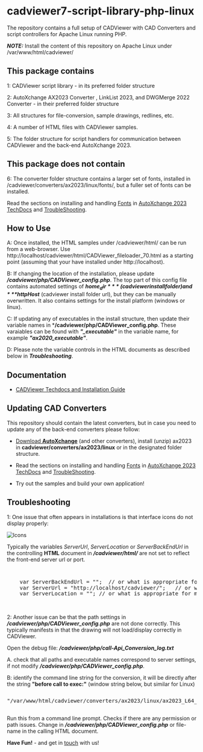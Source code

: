# cadviewer7-script-library-php-linux

The repository contains a full setup of CADViewer with CAD Converters and script controllers for Apache Linux running PHP.

***NOTE:*** Install the content of this repository on Apache Linux under /var/www/html/cadviewer/



## This package contains

1: CADViewer script library  - in its preferred folder structure

2: AutoXchange AX2023 Converter , LinkList 2023, and DWGMerge 2022 Converter - in their preferred folder structure

3: All structures for file-conversion, sample drawings, redlines, etc. 

4: A number of HTML files with CADViewer samples.

5: The folder structure for script handlers for communication between CADViewer and the back-end AutoXchange 2023.


## This package does not contain

6: The converter folder structure contains a larger set of fonts, installed in /cadviewer/converters/ax2023/linux/fonts/, but a fuller set of fonts can be installed. 

Read the sections on installing and handling [Fonts](https://tailormade.com/ax2020techdocs/installation/fonts/) in [AutoXchange 2023 TechDocs](https://tailormade.com/ax2020techdocs/) and [TroubleShooting](https://tailormade.com/ax2020techdocs/troubleshooting/).



## How to Use

A: Once installed, the HTML samples under /cadviewer/html/ can be run from a web-browser. Use http://localhost/cadviewer/html/CADViewer_fileloader_70.html as a starting point (assuming that your have installed under http://localhost).

B: If changing the location of the installation, please update ***/cadviewer/php/CADViewer_config.php***. The top part of this config file contains automated settings of ***$home_dir*** (cadviewer install folder) and ***$httpHost*** (cadviewer install folder url), but they can be manually overwritten. It also contains settings for the install platform (windows or linux). 

C: If updating any of executables in the install structure, then update their variable names in  ***/cadviewer/php/CADViewer_config.php**. These varaiables can be found with ***"_executable"*** in the variable name, for example ***"ax2020_executable"***. 

D: Please note the variable controls in the HTML documents as described below in ***Troubleshooting***.



## Documentation 

-   [CADViewer Techdocs and Installation Guide](https://cadviewer.com/cadviewertechdocs/download)




## Updating CAD Converters

This repository should contain the latest converters, but in case you need to update any of the back-end converters please follow: 

* [Download **AutoXchange**](/download/) (and other converters), install (unzip) ax2023 in **cadviewer/converters/ax2023/linux** or in the designated folder structure.

* Read the sections on installing and handling [Fonts](https://tailormade.com/ax2020techdocs/installation/fonts/) in [AutoXchange 2023 TechDocs](https://tailormade.com/ax2020techdocs/) and [TroubleShooting](https://tailormade.com/ax2020techdocs/troubleshooting/).

* Try out the samples and build your own application!
 
 

 
 ## Troubleshooting

1: One issue that often appears in installations is that interface icons do not display properly:

![Icons](https://cadviewer.com/cadviewertechdocs/images/missing_icons.png "Icons missing")

Typically the variables *ServerUrl*, *ServerLocation* or *ServerBackEndUrl* in the controlling **HTML**  document in ***/cadviewer/html/*** are not set to reflect the front-end server url or port.

<pre style="line-height: 110%">


    var ServerBackEndUrl = "";  // or what is appropriate for my server
    var ServerUrl = "http://localhost/cadviewer/";   // or what is appropriate for my server
    var ServerLocation = ""; // or what is appropriate for my server
</pre>
<br>


2: Another issue can be that the path settings in ***/cadviewer/php/CADViewer_config.php*** are not done correctly. This typically manifests in that the drawing will not load/display correctly in CADViewer.

Open the debug file: ***/cadviewer/php/call-Api_Conversion_log.txt***

A. check that all paths and executable names correspond to server settings, if not modify ***/cadviewer/php/CADViewer_config.php***.

B: identify the command line string for the conversion, it will be directly after the string **"before call to exec:"** (window string below, but similar for Linux)


<pre style="line-height: 110%">

"/var/www/html/cadviewer/converters/ax2023/linux/ax2023_L64_23_05_88" "-i=/var/www/html/cadviewer/content/drawings/dwg/hq17_.dwg" "-o=/var/www/html/cadviewer/converters/files/f2134145163.svg"  "-f=svg" -last "-rl=RM_" "-tl=RM_TXT" "-lpath=/var/www/html/cadviewer/converters/ax2023/linux/"

</pre>

Run this from a command line prompt. Checks if there are any permission or path issues. Change in ***/cadviewer/php/CADViewer_config.php*** or file-name in the calling HTML document.



 
**Have Fun!**  - and get in [touch](mailto:developer@tailormade.com)  with us!
